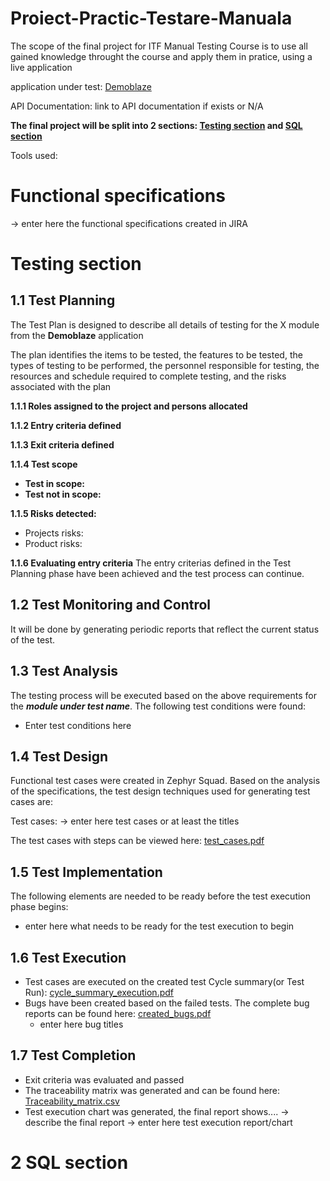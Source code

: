 # Proiect-Practic-Testare-Manuala
The scope of the final project for ITF Manual Testing Course is to use all gained knowledge throught the course and apply them in pratice, using a live application

application under test: [Demoblaze](https://www.demoblaze.com/index.html#)

API Documentation: link to API documentation if exists or N/A

**The final project will be split into 2 sections: [Testing section]() and [SQL section]()**

Tools used:

**<h1>Functional specifications </h1>**

-> enter here the functional specifications created in JIRA

**<h1>Testing section </h1>**

**<h2>1.1 Test Planning </h2>**

The Test Plan is designed to describe all details of testing for the X module from the **Demoblaze** application

The plan identifies the items to be tested, the features to be tested, the types of testing to be performed, the personnel responsible for testing, the resources and schedule required to complete testing, and the risks associated with the plan

**1.1.1 Roles assigned to the project and persons allocated**

**1.1.2 Entry criteria defined**

**1.1.3 Exit criteria defined**

**1.1.4 Test scope**
  - **Test in scope:**
  - **Test not in scope:**

**1.1.5 Risks detected:**
  - Projects risks:
  - Product risks:

**1.1.6 Evaluating entry criteria**
The entry criterias defined in the Test Planning phase have been achieved and the test process can continue.

**<h2>1.2 Test Monitoring and Control</h2>**

It will be done by generating periodic reports that reflect the current status of the test.

**<h2>1.3 Test Analysis</h2>**

The testing process will be executed based on the above requirements for the ***module under test name***. The following test conditions were found:

  - Enter test conditions here

**<h2>1.4 Test Design</h2>**

Functional test cases were created in Zephyr Squad. Based on the analysis of the specifications, the test design techniques used for generating test cases are:

Test cases: -> enter here test cases or at least the titles

The test cases with steps can be viewed here: [test_cases.pdf]()

**<h2>1.5 Test Implementation</h2>**

The following elements are needed to be ready before the test execution phase begins:

  - enter here what needs to be ready for the test execution to begin
 
**<h2>1.6 Test Execution</h2>**

  - Test cases are executed on the created test Cycle summary(or Test Run): [cycle_summary_execution.pdf]()
  - Bugs have been created based on the failed tests. The complete bug reports can be found here: [created_bugs.pdf]()
    - enter here bug titles

**<h2>1.7 Test Completion</h2>**

  - Exit criteria was evaluated and passed
  - The traceability matrix was generated and can be found here: [Traceability_matrix.csv]()
  - Test execution chart was generated, the final report shows.... -> describe the final report
 -> enter here test execution report/chart
 
 **<h1>2 SQL section</h2>**

